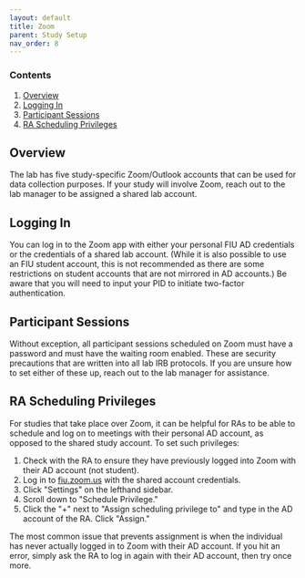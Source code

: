 ```yaml
---
layout: default
title: Zoom
parent: Study Setup
nav_order: 8
---
```


### Contents
1. [Overview](#overview)
2. [Logging In](#logging-in)
3. [Participant Sessions](#participant-sessions)
4. [RA Scheduling Privileges](#ra-scheduling-privileges)



## Overview
The lab has five study-specific Zoom/Outlook accounts that can be used for data collection purposes. If your study will involve Zoom, reach out to the lab manager to be assigned a shared lab account.


## Logging In
You can log in to the Zoom app with either your personal FIU AD credentials or the credentials of a shared lab account. (While it is also possible to use an FIU student account, this is not recommended as there are some restrictions on student accounts that are not mirrored in AD accounts.) Be aware that you will need to input your PID to initiate two-factor authentication.


## Participant Sessions
Without exception, all participant sessions scheduled on Zoom must have a password and must have the waiting room enabled. These are security precautions that are written into all lab IRB protocols. If you are unsure how to set either of these up, reach out to the lab manager for assistance.


## RA Scheduling Privileges
For studies that take place over Zoom, it can be helpful for RAs to be able to schedule and log on to meetings with their personal AD account, as opposed to the shared study account. To set such privileges:

1. Check with the RA to ensure they have previously logged into Zoom with their AD account (not student).
2. Log in to [fiu.zoom.us](https://fiu.zoom.us) with the shared account credentials.
3. Click "Settings" on the lefthand sidebar.
4. Scroll down to "Schedule Privilege."
5. Click the "+" next to "Assign scheduling privilege to" and type in the AD account of the RA. Click "Assign."

The most common issue that prevents assignment is when the individual has never actually logged in to Zoom with their AD account. If you hit an error, simply ask the RA to log in again with their AD account, then try once more.